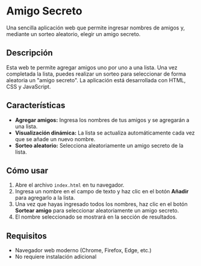 # Amigo Secreto

Una sencilla aplicación web que permite ingresar nombres de amigos y, mediante un sorteo aleatorio, elegir un amigo secreto.

## Descripción

Esta web te permite agregar amigos uno por uno a una lista. Una vez completada la lista, puedes realizar un sorteo para seleccionar de forma aleatoria un "amigo secreto". La aplicación está desarrollada con HTML, CSS y JavaScript.

## Características

- **Agregar amigos:** Ingresa los nombres de tus amigos y se agregarán a una lista.
- **Visualización dinámica:** La lista se actualiza automáticamente cada vez que se añade un nuevo nombre.
- **Sorteo aleatorio:** Selecciona aleatoriamente un amigo secreto de la lista.

## Cómo usar

1. Abre el archivo `index.html` en tu navegador.
2. Ingresa un nombre en el campo de texto y haz clic en el botón **Añadir** para agregarlo a la lista.
3. Una vez que hayas ingresado todos los nombres, haz clic en el botón **Sortear amigo** para seleccionar aleatoriamente un amigo secreto.
4. El nombre seleccionado se mostrará en la sección de resultados.

## Requisitos

- Navegador web moderno (Chrome, Firefox, Edge, etc.)
- No requiere instalación adicional

